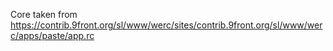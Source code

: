 Core taken from https://contrib.9front.org/sl/www/werc/sites/contrib.9front.org/sl/www/werc/apps/paste/app.rc
